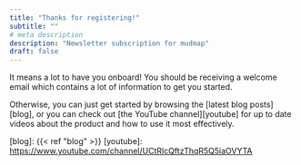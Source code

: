 ```yaml
---
title: "Thanks for registering!"
subtitle: ""
# meta description
description: "Newsletter subscription for mudmap"
draft: false
---
```


It means a lot to have you onboard! You should be receiving a welcome email which
contains a lot of information to get you started.

Otherwise, you can just get started by browsing the [latest blog posts][blog], or
you can check out [the YouTube channel][youtube] for up to date videos about the
product and how to use it most effectively.




[blog]: {{< ref "blog" >}}
[youtube]: https://www.youtube.com/channel/UCtRlcQftzThqR5Q5iaOVYTA
